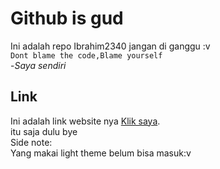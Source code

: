 # Github is gud
Ini adalah repo Ibrahim2340 jangan di ganggu :v<br/>
`Dont blame the code,Blame yourself`
<br/>
-*Saya sendiri*
<br/>
## Link
Ini adalah link website nya [Klik saya](https://mnyamnya.github.io/Test/).<br/>
itu saja dulu bye<br/>
Side note:<br/>
Yang makai light theme belum bisa masuk:v
